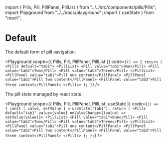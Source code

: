 import { Pills, Pill, PillPanel, PillList } from "../../src/components/pills/Pills";
import Playground from "../../docs/playground";
import { useState } from "react";

# Default

The default form of pill navigation.

<Playground
  scope={{ Pills, Pill, PillPanel, PillList  }}
  code={`() => {
  return (
      <Pills default="tab1">
        <PillList>
            <Pill value="tab1">One</Pill>
            <Pill value="tab2">Two</Pill>
            <Pill value="tab3">Three</Pill>
        </PillList>
        <PillPanel value="tab1">Pill one content</PillPanel>
        <PillPanel value="tab2">Pill two content</PillPanel>
        <PillPanel value="tab3">Pill three content</PillPanel>
      </Pills>
  );
}`}
/>

The pill state managed by react state.

<Playground
  scope={{ Pills, Pill, PillPanel, PillList, useState }}
  code={`() => {
  const [ value, setValue ] = useState("tab1");
  return (
      <Pills default="tab1" value={value} onValueChange={(value) => setValue(value)}>
        <PillList>
            <Pill value="tab1">One</Pill>
            <Pill value="tab2">Two</Pill>
            <Pill value="tab3">Three</Pill>
        </PillList>
        <PillPanel value="tab1">Pill one content</PillPanel>
        <PillPanel value="tab2">Pill two content</PillPanel>
        <PillPanel value="tab3">Pill three content</PillPanel>
      </Pills>
  );
};`}
/>
